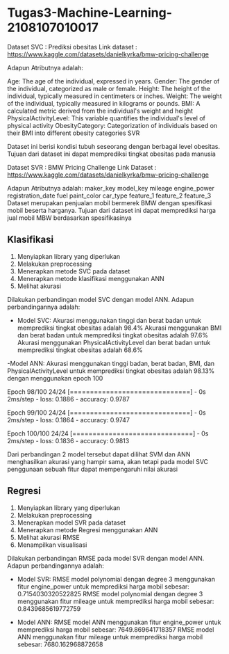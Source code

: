 # Tugas3-Machine-Learning-2108107010017

Dataset SVC : Prediksi obesitas
Link dataset : https://www.kaggle.com/datasets/danielkyrka/bmw-pricing-challenge

Adapun Atributnya adalah:

Age: The age of the individual, expressed in years. Gender: The gender of the individual, categorized as male or female. 
Height: The height of the individual, typically measured in centimeters or inches. 
Weight: The weight of the individual, typically measured in kilograms or pounds. 
BMI: A calculated metric derived from the individual's weight and height 
PhysicalActivityLevel: This variable quantifies the individual's level of physical activity 
ObesityCategory: Categorization of individuals based on their BMI into different obesity categories SVR

Dataset ini berisi kondisi tubuh seseorang dengan berbagai level obesitas. Tujuan dari dataset ini dapat memprediksi tingkat obesitas pada manusia

Dataset SVR : BMW Pricing Challenge
Link Dataset : https://www.kaggle.com/datasets/danielkyrka/bmw-pricing-challenge

Adapun Atributnya adalah:
maker_key
model_key
mileage
engine_power
registration_date
fuel
paint_color
car_type
feature_1
feature_2
feature_3
Dataset merupakan penjualan mobil bermerek BMW dengan spesifikasi mobil beserta harganya. Tujuan dari dataset ini dapat memprediksi harga jual mobil MBW berdasarkan spesifikasinya

## Klasifikasi
1. Menyiapkan library yang diperlukan
2. Melakukan preprocessing
3. Menerapkan metode SVC pada dataset
4. Menerapkan metode klasifikasi menggunakan ANN
5. Melihat akurasi

Dilakukan perbandingan model SVC dengan model ANN. Adapun perbandingannya adalah:
- Model SVC:
Akurasi menggunakan tinggi dan berat badan untuk memprediksi tingkat obesitas adalah 98.4%
Akurasi menggunakan BMI dan berat badan untuk memprediksi tingkat obesitas adalah 97.6%
Akurasi menggunakan PhysicalActivityLevel dan berat badan untuk memprediksi tingkat obesitas adalah 68.6%

-Model ANN:
Akurasi menggunakan tinggi badan, berat badan, BMI, dan PhysicalActivityLevel untuk memprediksi tingkat obesitas adalah 98.13% dengan menggunakan epoch 100

Epoch 98/100
24/24 [==============================] - 0s 2ms/step - loss: 0.1886 - accuracy: 0.9787

Epoch 99/100
24/24 [==============================] - 0s 2ms/step - loss: 0.1864 - accuracy: 0.9747

Epoch 100/100
24/24 [==============================] - 0s 2ms/step - loss: 0.1836 - accuracy: 0.9813

Dari perbandingan 2 model tersebut dapat dilihat SVM dan ANN menghasilkan akurasi yang hampir sama, akan tetapi pada model SVC penggunaan sebuah fitur dapat mempengaruhi nilai akurasi

## Regresi
1. Menyiapkan library yang diperlukan
2. Melakukan preprocessing
3. Menerapkan model SVR pada dataset
4. Menerapkan metode Regresi menggunakan ANN
5. Melihat akurasi RMSE
6. Menampilkan visualisasi

Dilakukan perbandingan RMSE pada model SVR dengan model ANN. Adapun perbandingannya adalah:
- Model SVR: 
RMSE model polynomial dengan degree 3 menggunakan fitur engine_power untuk memprediksi harga mobil sebesar: 0.7154030320522825
RMSE model polynomial dengan degree 3 menggunakan fitur mileage untuk memprediksi harga mobil sebesar: 0.8439685619772759

- Model ANN: 
RMSE model ANN menggunakan fitur engine_power untuk memprediksi harga mobil sebesar: 7649.869641718357
RMSE model ANN menggunakan fitur mileage untuk memprediksi harga mobil sebesar: 7680.162968872658
